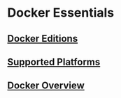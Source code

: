 # Docker Essentials

## [Docker Editions](docker-editions.md)

## [Supported Platforms](supported-platforms.md)

## [Docker Overview](docker-overview.md)